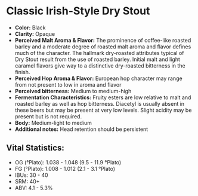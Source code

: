 # Classic Irish-Style Dry Stout

- **Color:** Black
- **Clarity:** Opaque
- **Perceived Malt Aroma & Flavor:** The prominence of coffee-like roasted barley and a moderate degree of roasted malt aroma and flavor defines much of the character. The hallmark dry-roasted attributes typical of Dry Stout result from the use of roasted barley. Initial malt and light caramel flavors give way to a distinctive dry-roasted bitterness in the finish.
- **Perceived Hop Aroma & Flavor:** European hop character may range from not present to low in aroma and flavor
- **Perceived bitterness:** Medium to medium-high
- **Fermentation Characteristics:** Fruity esters are low relative to malt and roasted barley as well as hop bitterness. Diacetyl is usually absent in these beers but may be present at very low levels. Slight acidity may be present but is not required.
- **Body:** Medium-light to medium
- **Additional notes:** Head retention should be persistent

## Vital Statistics:

- OG (°Plato): 1.038 - 1.048 (9.5 - 11.9 °Plato)
- FG (°Plato): 1.008 - 1.012 (2.1 - 3.1 °Plato)
- IBUs: 30 - 40
- SRM: 40+
- ABV: 4.1 - 5.3% 

